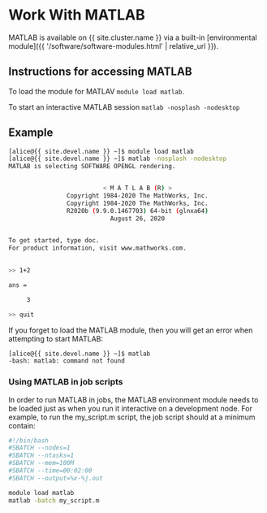 # Work With MATLAB

MATLAB is available on {{ site.cluster.name }} via a built-in  [environmental module]({{ '/software/software-modules.html' | relative_url }}).


## Instructions for accessing MATLAB

To load the module for MATLAV `module load matlab`. 

To start an interactive MATLAB session `matlab -nosplash -nodesktop`

## Example

```sh
[alice@{{ site.devel.name }} ~]$ module load matlab
[alice@{{ site.devel.name }} ~]$ matlab -nosplash -nodesktop
MATLAB is selecting SOFTWARE OPENGL rendering.


                          < M A T L A B (R) >
                Copyright 1984-2020 The MathWorks, Inc.
                Copyright 1984-2020 The MathWorks, Inc.
                R2020b (9.9.0.1467703) 64-bit (glnxa64)
                            August 26, 2020

 
To get started, type doc.
For product information, visit www.mathworks.com.
 

>> 1+2

ans =

     3

>> quit

```

If you forget to load the MATLAB module, then you will get an error when attempting to start MATLAB:

```sh
[alice@{{ site.devel.name }} ~]$ matlab
-bash: matlab: command not found
```
### Using MATLAB in job scripts

In order to run MATLAB in jobs, the MATLAB environment module needs to be loaded just as when you run it interactive on a development node. For example, to run the my_script.m script, the job script should at a minimum contain:

```sh
#!/bin/bash
#SBATCH --nodes=1
#SBATCH --ntasks=1
#SBATCH --mem=100M
#SBATCH --time=00:02:00
#SBATCH --output=%x-%j.out

module load matlab
matlab -batch my_script.m
```
